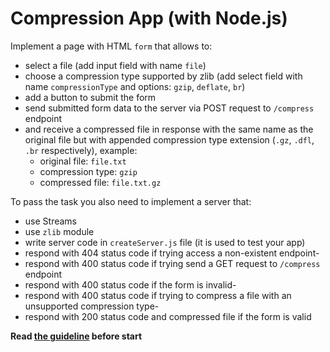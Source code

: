 # Compression App (with Node.js)
Implement a page with HTML `form` that allows to:
- select a file (add input field with name `file`)
- choose a compression type supported by zlib (add select field with name `compressionType` and options: `gzip`, `deflate`, `br`)
- add a button to submit the form
- send submitted form data to the server via POST request to `/compress` endpoint
- and receive a compressed file in response with the same name as the original file but with appended compression type extension (`.gz`, `.dfl`, `.br` respectively), example:
  - original file: `file.txt`
  - compression type: `gzip`
  - compressed file: `file.txt.gz`

To pass the task you also need to implement a server that:
- use Streams
- use `zlib` module
- write server code in `createServer.js` file (it is used to test your app)
- respond with 404 status code if trying access a non-existent endpoint-
- respond with 400 status code if trying send a GET request to `/compress` endpoint
- respond with 400 status code if the form is invalid-
- respond with 400 status code if trying to compress a file with an unsupported compression type-
- respond with 200 status code and compressed file if the form is valid

**Read [the guideline](https://github.com/mate-academy/js_task-guideline/blob/master/README.md) before start**
